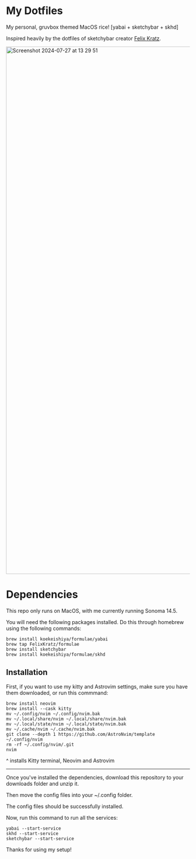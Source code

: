 # My Dotfiles 

My personal, gruvbox themed MacOS rice! [yabai + sketchybar + skhd]

Inspired heavily by the dotfiles of sketchybar creator [Felix Kratz](https://github.com/FelixKratz).

<img width="1440" alt="Screenshot 2024-07-27 at 13 29 51" src="https://github.com/user-attachments/assets/330d5f1e-6283-450b-b483-1c7de4f92712">

# Dependencies

This repo only runs on MacOS, with me currently running Sonoma 14.5.

You will need the following packages installed. Do this through homebrew using the following commands:

```
brew install koekeishiya/formulae/yabai
brew tap FelixKratz/formulae
brew install sketchybar
brew install koekeishiya/formulae/skhd
```

## Installation

First, if you want to use my kitty and Astrovim settings, make sure you have them downloaded, or run this commmand:

```
brew install neovim
brew install --cask kitty 
mv ~/.config/nvim ~/.config/nvim.bak
mv ~/.local/share/nvim ~/.local/share/nvim.bak
mv ~/.local/state/nvim ~/.local/state/nvim.bak
mv ~/.cache/nvim ~/.cache/nvim.bak
git clone --depth 1 https://github.com/AstroNvim/template ~/.config/nvim
rm -rf ~/.config/nvim/.git
nvim
```

^ installs Kitty terminal, Neovim and Astrovim

--- 

Once you've installed the dependencies, download this repository to your downloads folder and unzip it.

Then move the config files into your ~/.config folder.

The config files should be successfully installed.

Now, run this command to run all the services:

```
yabai --start-service
skhd --start-service
sketchybar --start-service
```

Thanks for using my setup!
